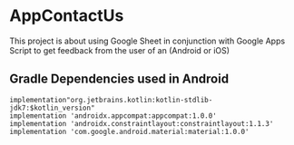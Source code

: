 # AppContactUs
This project is about using Google Sheet in conjunction with Google Apps Script to get feedback from the user of an (Android or iOS)

## Gradle Dependencies used in Android

```
implementation"org.jetbrains.kotlin:kotlin-stdlib-jdk7:$kotlin_version"
implementation 'androidx.appcompat:appcompat:1.0.0'
implementation 'androidx.constraintlayout:constraintlayout:1.1.3'
implementation 'com.google.android.material:material:1.0.0'
```
